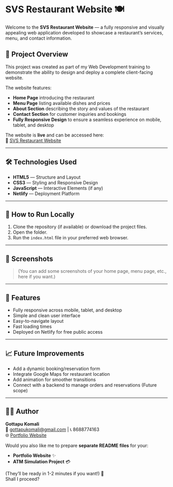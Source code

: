 # SVS Restaurant Website 🍽️

Welcome to the **SVS Restaurant Website** — a fully responsive and visually appealing web application developed to showcase a restaurant’s services, menu, and contact information.

## 🌟 Project Overview
This project was created as part of my Web Development training to demonstrate the ability to design and deploy a complete client-facing website.

The website features:
- **Home Page** introducing the restaurant
- **Menu Page** listing available dishes and prices
- **About Section** describing the story and values of the restaurant
- **Contact Section** for customer inquiries and bookings
- **Fully Responsive Design** to ensure a seamless experience on mobile, tablet, and desktop

The website is **live** and can be accessed here:  
🔗 [SVS Restaurant Website](https://svsrestaurant.netlify.app/)

---

## 🛠️ Technologies Used
- **HTML5** — Structure and Layout
- **CSS3** — Styling and Responsive Design
- **JavaScript** — Interactive Elements (if any)
- **Netlify** — Deployment Platform

---

## 🚀 How to Run Locally
1. Clone the repository (if available) or download the project files.
2. Open the folder.
3. Run the `index.html` file in your preferred web browser.

---

## 📸 Screenshots
> (You can add some screenshots of your home page, menu page, etc., here if you want.)

---

## 🧩 Features
- Fully responsive across mobile, tablet, and desktop
- Simple and clean user interface
- Easy-to-navigate layout
- Fast loading times
- Deployed on Netlify for free public access

---

## 📈 Future Improvements
- Add a dynamic booking/reservation form
- Integrate Google Maps for restaurant location
- Add animation for smoother transitions
- Connect with a backend to manage orders and reservations (Future scope)

---

## 👨‍💻 Author
**Gottapu Komali**  
📧 gottapukomali@gmail.com | 📞 8688774163  
🌐 [Portfolio Website](https://komaligottapuprotfolio.netlify.app/)


Would you also like me to prepare **separate README files** for your:
- **Portfolio Website** ✨
- **ATM Simulation Project** 💳

(They’ll be ready in 1-2 minutes if you want!) 🚀  
Shall I proceed?
